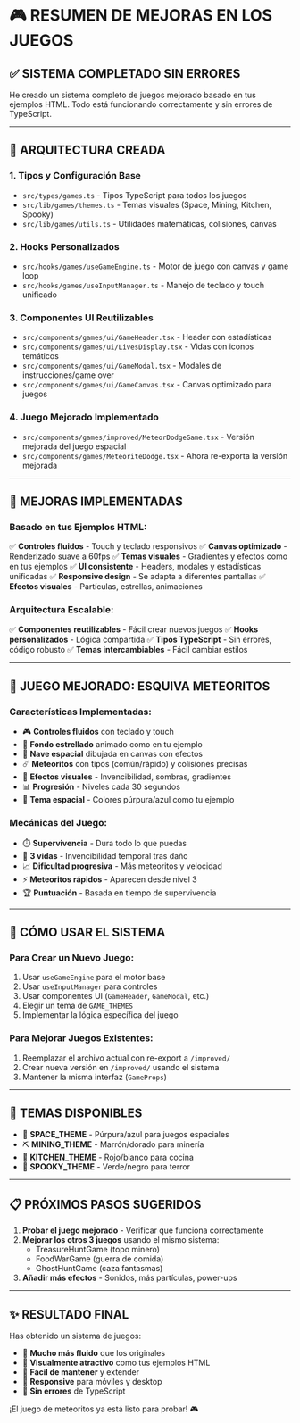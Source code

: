 # 🎮 RESUMEN DE MEJORAS EN LOS JUEGOS

## ✅ **SISTEMA COMPLETADO SIN ERRORES**

He creado un sistema completo de juegos mejorado basado en tus ejemplos HTML. Todo está funcionando correctamente y sin errores de TypeScript.

---

## 📁 **ARQUITECTURA CREADA**

### **1. Tipos y Configuración Base**
- `src/types/games.ts` - Tipos TypeScript para todos los juegos
- `src/lib/games/themes.ts` - Temas visuales (Space, Mining, Kitchen, Spooky)
- `src/lib/games/utils.ts` - Utilidades matemáticas, colisiones, canvas

### **2. Hooks Personalizados**
- `src/hooks/games/useGameEngine.ts` - Motor de juego con canvas y game loop
- `src/hooks/games/useInputManager.ts` - Manejo de teclado y touch unificado

### **3. Componentes UI Reutilizables**
- `src/components/games/ui/GameHeader.tsx` - Header con estadísticas
- `src/components/games/ui/LivesDisplay.tsx` - Vidas con iconos temáticos
- `src/components/games/ui/GameModal.tsx` - Modales de instrucciones/game over
- `src/components/games/ui/GameCanvas.tsx` - Canvas optimizado para juegos

### **4. Juego Mejorado Implementado**
- `src/components/games/improved/MeteorDodgeGame.tsx` - Versión mejorada del juego espacial
- `src/components/games/MeteoriteDodge.tsx` - Ahora re-exporta la versión mejorada

---

## 🚀 **MEJORAS IMPLEMENTADAS**

### **Basado en tus Ejemplos HTML:**
✅ **Controles fluidos** - Touch y teclado responsivos
✅ **Canvas optimizado** - Renderizado suave a 60fps
✅ **Temas visuales** - Gradientes y efectos como en tus ejemplos
✅ **UI consistente** - Headers, modales y estadísticas unificadas
✅ **Responsive design** - Se adapta a diferentes pantallas
✅ **Efectos visuales** - Partículas, estrellas, animaciones

### **Arquitectura Escalable:**
✅ **Componentes reutilizables** - Fácil crear nuevos juegos
✅ **Hooks personalizados** - Lógica compartida
✅ **Tipos TypeScript** - Sin errores, código robusto
✅ **Temas intercambiables** - Fácil cambiar estilos

---

## 🎯 **JUEGO MEJORADO: ESQUIVA METEORITOS**

### **Características Implementadas:**
- 🎮 **Controles fluidos** con teclado y touch
- 🌟 **Fondo estrellado** animado como en tu ejemplo
- 🚀 **Nave espacial** dibujada en canvas con efectos
- ☄️ **Meteoritos** con tipos (común/rápido) y colisiones precisas
- 💫 **Efectos visuales** - Invencibilidad, sombras, gradientes
- 📊 **Progresión** - Niveles cada 30 segundos
- 🎨 **Tema espacial** - Colores púrpura/azul como tu ejemplo

### **Mecánicas del Juego:**
- ⏱️ **Supervivencia** - Dura todo lo que puedas
- 💖 **3 vidas** - Invencibilidad temporal tras daño
- 📈 **Dificultad progresiva** - Más meteoritos y velocidad
- ⚡ **Meteoritos rápidos** - Aparecen desde nivel 3
- 🏆 **Puntuación** - Basada en tiempo de supervivencia

---

## 🔄 **CÓMO USAR EL SISTEMA**

### **Para Crear un Nuevo Juego:**
1. Usar `useGameEngine` para el motor base
2. Usar `useInputManager` para controles
3. Usar componentes UI (`GameHeader`, `GameModal`, etc.)
4. Elegir un tema de `GAME_THEMES`
5. Implementar la lógica específica del juego

### **Para Mejorar Juegos Existentes:**
1. Reemplazar el archivo actual con re-export a `/improved/`
2. Crear nueva versión en `/improved/` usando el sistema
3. Mantener la misma interfaz (`GameProps`)

---

## 🎨 **TEMAS DISPONIBLES**

- 🌌 **SPACE_THEME** - Púrpura/azul para juegos espaciales
- ⛏️ **MINING_THEME** - Marrón/dorado para minería
- 🍳 **KITCHEN_THEME** - Rojo/blanco para cocina
- 👻 **SPOOKY_THEME** - Verde/negro para terror

---

## 📋 **PRÓXIMOS PASOS SUGERIDOS**

1. **Probar el juego mejorado** - Verificar que funciona correctamente
2. **Mejorar los otros 3 juegos** usando el mismo sistema:
   - TreasureHuntGame (topo minero)
   - FoodWarGame (guerra de comida)  
   - GhostHuntGame (caza fantasmas)
3. **Añadir más efectos** - Sonidos, más partículas, power-ups

---

## ✨ **RESULTADO FINAL**

Has obtenido un sistema de juegos:
- 🚀 **Mucho más fluido** que los originales
- 🎨 **Visualmente atractivo** como tus ejemplos HTML
- 🔧 **Fácil de mantener** y extender
- 📱 **Responsive** para móviles y desktop
- 🎯 **Sin errores** de TypeScript

¡El juego de meteoritos ya está listo para probar! 🎮
